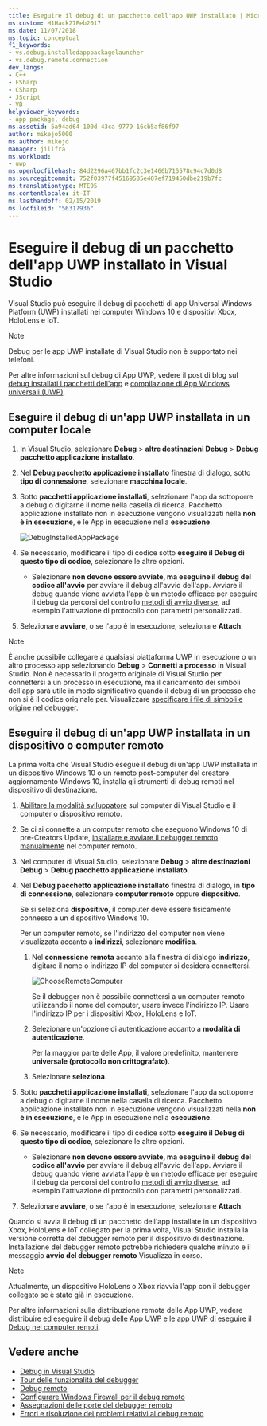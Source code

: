 ```yaml
---
title: Eseguire il debug di un pacchetto dell'app UWP installato | Microsoft Docs
ms.custom: H1Hack27Feb2017
ms.date: 11/07/2018
ms.topic: conceptual
f1_keywords:
- vs.debug.installedapppackagelauncher
- vs.debug.remote.connection
dev_langs:
- C++
- FSharp
- CSharp
- JScript
- VB
helpviewer_keywords:
- app package, debug
ms.assetid: 5a94ad64-100d-43ca-9779-16cb5af86f97
author: mikejo5000
ms.author: mikejo
manager: jillfra
ms.workload:
- uwp
ms.openlocfilehash: 84d2296a467bb1fc2c3e1466b715578c94c7d0d8
ms.sourcegitcommit: 752f03977f45169585e407ef719450dbe219b7fc
ms.translationtype: MTE95
ms.contentlocale: it-IT
ms.lasthandoff: 02/15/2019
ms.locfileid: "56317936"
---
```

# <a name="debug-an-installed-uwp-app-package-in-visual-studio"></a>Eseguire il debug di un pacchetto dell'app UWP installato in Visual Studio

Visual Studio può eseguire il debug di pacchetti di app Universal Windows Platform (UWP) installati nei computer Windows 10 e dispositivi Xbox, HoloLens e IoT.

>[!NOTE]
>Debug per le app UWP installate di Visual Studio non è supportato nei telefoni.
   
Per altre informazioni sul debug di App UWP, vedere il post di blog sul [debug installati i pacchetti dell'app](https://devblogs.microsoft.com/devops/updates-for-debugging-installed-app-packages-in-visual-studio-2015-update-2/) e [compilazione di App Windows universali (UWP)](https://devblogs.microsoft.com/visualstudio/universal-windows-apps-targeting-windows-10-anniversary-sdk/).

## <a name="debug-an-installed-uwp-app-on-a-local-machine"></a>Eseguire il debug di un'app UWP installata in un computer locale

1. In Visual Studio, selezionare **Debug** > **altre destinazioni Debug** > **Debug pacchetto applicazione installato**.

1. Nel **Debug pacchetto applicazione installato** finestra di dialogo, sotto **tipo di connessione**, selezionare **macchina locale**.

1. Sotto **pacchetti applicazione installati**, selezionare l'app da sottoporre a debug o digitarne il nome nella casella di ricerca. Pacchetto applicazione installato non in esecuzione vengono visualizzati nella **non è in esecuzione**, e le App in esecuzione nella **esecuzione**.

   ![DebugInstalledAppPackage](../debugger/media/debug-installed-app-pkg.png "DebugInstalledAppPackage")

1. Se necessario, modificare il tipo di codice sotto **eseguire il Debug di questo tipo di codice**, selezionare le altre opzioni.
   - Selezionare **non devono essere avviate, ma eseguine il debug del codice all'avvio** per avviare il debug all'avvio dell'app. Avviare il debug quando viene avviata l'app è un metodo efficace per eseguire il debug da percorsi del controllo [metodi di avvio diverse](/windows/uwp/xbox-apps/automate-launching-uwp-apps), ad esempio l'attivazione di protocollo con parametri personalizzati.

1. Selezionare **avviare**, o se l'app è in esecuzione, selezionare **Attach**.

> [!NOTE]
> È anche possibile collegare a qualsiasi piattaforma UWP in esecuzione o un altro processo app selezionando **Debug** > **Connetti a processo** in Visual Studio. Non è necessario il progetto originale di Visual Studio per connettersi a un processo in esecuzione, ma il caricamento dei simboli dell'app sarà utile in modo significativo quando il debug di un processo che non si è il codice originale per. Visualizzare [specificare i file di simboli e origine nel debugger](specify-symbol-dot-pdb-and-source-files-in-the-visual-studio-debugger.md).

## <a name="remote"></a> Eseguire il debug di un'app UWP installata in un dispositivo o computer remoto

La prima volta che Visual Studio esegue il debug di un'app UWP installata in un dispositivo Windows 10 o un remoto post-computer del creatore aggiornamento Windows 10, installa gli strumenti di debug remoti nel dispositivo di destinazione.

1. [Abilitare la modalità sviluppatore](/windows/uwp/get-started/enable-your-device-for-development) sul computer di Visual Studio e il computer o dispositivo remoto.

1. Se ci si connette a un computer remoto che eseguono Windows 10 di pre-Creators Update, [installare e avviare il debugger remoto manualmente](../debugger/remote-debugging.md) nel computer remoto.

1. Nel computer di Visual Studio, selezionare **Debug** > **altre destinazioni Debug** > **Debug pacchetto applicazione installato**.

1. Nel **Debug pacchetto applicazione installato** finestra di dialogo, in **tipo di connessione**, selezionare **computer remoto** oppure **dispositivo**.

   Se si seleziona **dispositivo**, il computer deve essere fisicamente connesso a un dispositivo Windows 10.

   Per un computer remoto, se l'indirizzo del computer non viene visualizzata accanto a **indirizzi**, selezionare **modifica**.

   1. Nel **connessione remota** accanto alla finestra di dialogo **indirizzo**, digitare il nome o indirizzo IP del computer si desidera connettersi.

      ![ChooseRemoteComputer](../debugger/media/debug-remote-app-pkg.png "ChooseRemoteComputer")

      Se il debugger non è possibile connettersi a un computer remoto utilizzando il nome del computer, usare invece l'indirizzo IP. Usare l'indirizzo IP per i dispositivi Xbox, HoloLens e IoT.
   1. Selezionare un'opzione di autenticazione accanto a **modalità di autenticazione**.

      Per la maggior parte delle App, il valore predefinito, mantenere **universale (protocollo non crittografato)**.
   1. Selezionare **seleziona**.

1. Sotto **pacchetti applicazione installati**, selezionare l'app da sottoporre a debug o digitarne il nome nella casella di ricerca. Pacchetto applicazione installato non in esecuzione vengono visualizzati nella **non è in esecuzione**, e le App in esecuzione nella **esecuzione**.

1. Se necessario, modificare il tipo di codice sotto **eseguire il Debug di questo tipo di codice**, selezionare le altre opzioni.
   - Selezionare **non devono essere avviate, ma eseguine il debug del codice all'avvio** per avviare il debug all'avvio dell'app. Avviare il debug quando viene avviata l'app è un metodo efficace per eseguire il debug da percorsi del controllo [metodi di avvio diverse](/windows/uwp/xbox-apps/automate-launching-uwp-apps), ad esempio l'attivazione di protocollo con parametri personalizzati.

1. Selezionare **avviare**, o se l'app è in esecuzione, selezionare **Attach**.

Quando si avvia il debug di un pacchetto dell'app installate in un dispositivo Xbox, HoloLens e IoT collegato per la prima volta, Visual Studio installa la versione corretta del debugger remoto per il dispositivo di destinazione. Installazione del debugger remoto potrebbe richiedere qualche minuto e il messaggio **avvio del debugger remoto** Visualizza in corso.

>[!NOTE]
>Attualmente, un dispositivo HoloLens o Xbox riavvia l'app con il debugger collegato se è stato già in esecuzione.

Per altre informazioni sulla distribuzione remota delle App UWP, vedere [distribuire ed eseguire il debug delle App UWP](/windows/uwp/debug-test-perf/deploying-and-debugging-uwp-apps#advanced-remote-deployment-options) e [le app UWP di eseguire il Debug nei computer remoti](run-windows-store-apps-on-a-remote-machine.md).

## <a name="see-also"></a>Vedere anche

- [Debug in Visual Studio](../debugger/index.md)
- [Tour delle funzionalità del debugger](../debugger/debugger-feature-tour.md)
- [Debug remoto](../debugger/remote-debugging.md)
- [Configurare Windows Firewall per il debug remoto](../debugger/configure-the-windows-firewall-for-remote-debugging.md)
- [Assegnazioni delle porte del debugger remoto](../debugger/remote-debugger-port-assignments.md)
- [Errori e risoluzione dei problemi relativi al debug remoto](../debugger/remote-debugging-errors-and-troubleshooting.md)